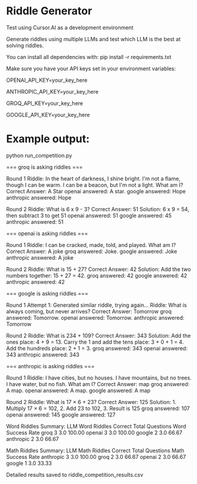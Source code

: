 # Riddle Generator
Test using Cursor.AI as a development environment

Generate riddles using multiple LLMs and test which LLM is the best at solving riddles.

You can install all dependencies with:
      pip install -r requirements.txt

Make sure you have your API keys set in your environment variables:

OPENAI_API_KEY=your_key_here

ANTHROPIC_API_KEY=your_key_here

GROQ_API_KEY=your_key_here

GOOGLE_API_KEY=your_key_here


# Example output:

python run_competition.py

=== groq is asking riddles ===

Round 1
Riddle: In the heart of darkness, I shine bright. I'm not a flame, though I can be warm. I can be a beacon, but I'm not a light. What am I?
Correct Answer: A Star
openai answered: A star.
google answered: Hope
anthropic answered: Hope

Round 2
Riddle: What is 6 x 9 - 3?
Correct Answer: 51
Solution: 6 x 9 = 54, then subtract 3 to get 51
openai answered: 51
google answered: 45
anthropic answered: 51

=== openai is asking riddles ===

Round 1
Riddle: I can be cracked, made, told, and played. What am I?
Correct Answer: A joke
groq answered: Joke.
google answered: Joke
anthropic answered: A joke

Round 2
Riddle: What is 15 + 27?
Correct Answer: 42
Solution: Add the two numbers together: 15 + 27 = 42.
groq answered: 42
google answered: 42
anthropic answered: 42

=== google is asking riddles ===

Round 1
Attempt 1: Generated similar riddle, trying again...
Riddle: What is always coming, but never arrives?
Correct Answer: Tomorrow
groq answered: Tomorrow.
openai answered: Tomorrow.
anthropic answered: Tomorrow

Round 2
Riddle: What is 234 + 109?
Correct Answer: 343
Solution: Add the ones place: 4 + 9 = 13. Carry the 1 and add the tens place: 3 + 0 + 1 = 4. Add the hundreds place: 2 + 1 = 3.
groq answered: 343
openai answered: 343
anthropic answered: 343

=== anthropic is asking riddles ===

Round 1
Riddle: I have cities, but no houses. I have mountains, but no trees. I have water, but no fish. What am I?
Correct Answer: map
groq answered: A map.
openai answered: A map.
google answered: A map

Round 2
Riddle: What is 17 × 6 + 23?
Correct Answer: 125
Solution: 1. Multiply 17 × 6 = 102, 2. Add 23 to 102, 3. Result is 125
groq answered: 107
openai answered: 145
google answered: 127

Word Riddles Summary:
      LLM  Word Riddles Correct  Total Questions  Word Success Rate
     groq                     3              3.0             100.00
   openai                     3              3.0             100.00
   google                     2              3.0              66.67
anthropic                     2              3.0              66.67

Math Riddles Summary:
      LLM  Math Riddles Correct  Total Questions  Math Success Rate
anthropic                     3              3.0             100.00
     groq                     2              3.0              66.67
   openai                     2              3.0              66.67
   google                     1              3.0              33.33

Detailed results saved to riddle_competition_results.csv
